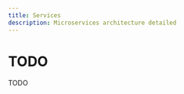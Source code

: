 ```yaml
---
title: Services
description: Microservices architecture detailed
---
```


<!-- ##################################################################### -->

# TODO

TODO

<!-- ##################################################################### -->
